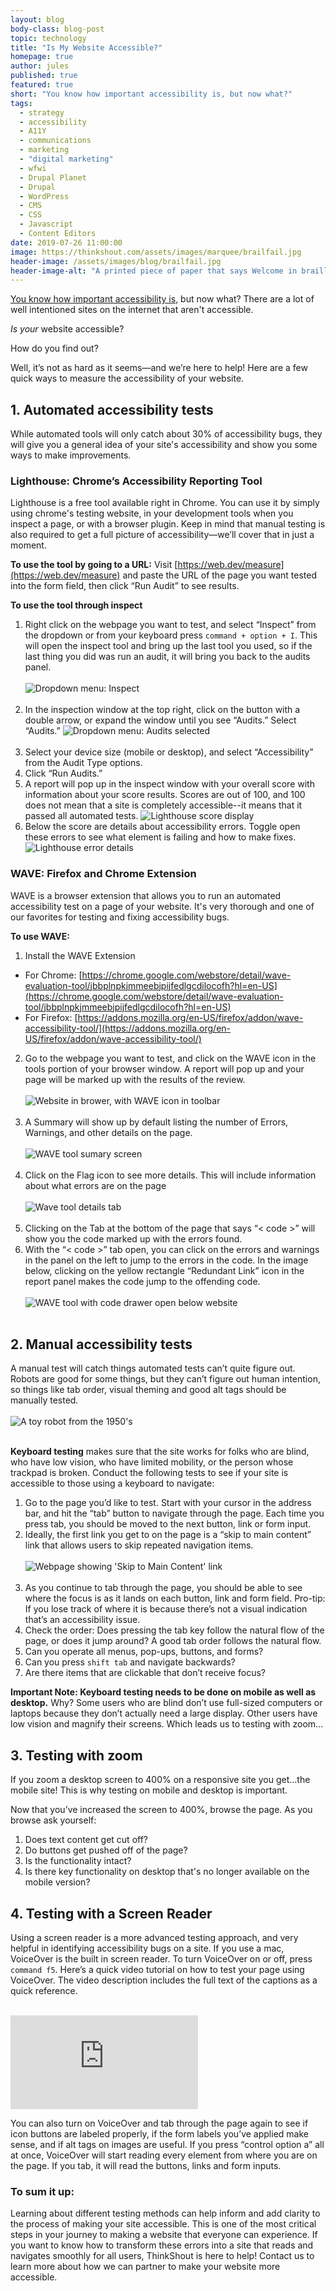 ```yaml
---
layout: blog
body-class: blog-post
topic: technology
title: "Is My Website Accessible?"
homepage: true
author: jules
published: true
featured: true
short: "You know how important accessibility is, but now what?"
tags:
  - strategy
  - accessibility
  - A11Y
  - communications
  - marketing
  - "digital marketing"
  - wfwi
  - Drupal Planet
  - Drupal
  - WordPress
  - CMS
  - CSS
  - Javascript
  - Content Editors
date: 2019-07-26 11:00:00
image: https://thinkshout.com/assets/images/marquee/brailfail.jpg
header-image: /assets/images/blog/brailfail.jpg
header-image-alt: "A printed piece of paper that says Welcome in braille"
---
```

[You know how important accessibility is](https://thinkshout.com/blog/2018/05/Space-for-Empathy/), but now what? There are a lot of well intentioned sites on the internet that aren't accessible.

_Is your_ website accessible?

How do you find out?

Well, it’s not as hard as it seems&mdash;and we’re here to help! Here are a few quick ways to measure the accessibility of your website.

## 1. Automated accessibility tests

While automated tools will only catch about 30% of accessibility bugs, they will give you a general idea of your site's accessibility and show you some ways to make improvements.

### Lighthouse: Chrome’s Accessibility Reporting Tool
Lighthouse is a free tool available right in Chrome. You can use it by simply using chrome's testing website, in your development tools when you inspect a page, or with a browser plugin. Keep in mind that manual testing is also required to get a full picture of accessibility&mdash;we’ll cover that in just a moment.

**To use the tool by going to a URL:**
Visit [https://web.dev/measure](https://web.dev/measure) and paste the URL of the page you want tested into the form field, then click “Run Audit” to see results.

**To use the tool through inspect**

1. Right click on the webpage you want to test, and select “Inspect” from the dropdown or from your keyboard press `command + option + I`. This will open the inspect tool and bring up the last tool you used, so if the last thing you did was run an audit, it will bring you back to the audits panel.<br><br>
![Dropdown menu: Inspect](/assets/images/blog/a11y.1.png)<br><br>
2. In the inspection window at the top right, click on the button with a double arrow, or expand the window until you see “Audits.” Select “Audits.”
![Dropdown menu: Audits selected](/assets/images/blog/a11y.2.png)<br><br>
3. Select your device size (mobile or desktop), and select “Accessibility” from the Audit Type options.
4. Click “Run Audits.”
5. A report will pop up in the inspect window with your overall score with information about your score results. Scores are out of 100, and 100 does not mean that a site is completely accessible--it means that it passed all automated tests.
![Lighthouse score display](/assets/images/blog/a11y.3.png)
6. Below the score are details about accessibility errors. Toggle open these errors to see what element is failing and how to make fixes. 
![Lighthouse error details](/assets/images/blog/lighthouse-error.png)

### WAVE: Firefox and Chrome Extension
WAVE is a browser extension that allows you to run an automated accessibility test on a page of your website. It's very thorough and one of our favorites for testing and fixing accessibility bugs.

**To use WAVE:**
1. Install the WAVE Extension
  - For Chrome: [https://chrome.google.com/webstore/detail/wave-evaluation-tool/jbbplnpkjmmeebjpijfedlgcdilocofh?hl=en-US](https://chrome.google.com/webstore/detail/wave-evaluation-tool/jbbplnpkjmmeebjpijfedlgcdilocofh?hl=en-US)
  - For Firefox: [https://addons.mozilla.org/en-US/firefox/addon/wave-accessibility-tool/](https://addons.mozilla.org/en-US/firefox/addon/wave-accessibility-tool/)
2. Go to the webpage you want to test, and click on the WAVE icon in the tools portion of your browser window. A report will pop up and your page will be marked up with the results of the review.<br><br>
![Website in brower, with WAVE icon in toolbar](/assets/images/blog/a11y.4.png)<br><br>
3. A Summary will show up by default listing the number of Errors, Warnings, and other details on the page.<br><br>
![WAVE tool sumary screen](/assets/images/blog/a11y.5.png)<br><br>
4. Click on the Flag icon to see more details. This will include information about what errors are on the page<br><br>
![Wave tool details tab](/assets/images/blog/a11y.6.png)<br><br>
5. Clicking on the Tab at the bottom of the page that says “< code >” will show you the code marked up with the errors found.
6. With the “< code >” tab open, you can click on the errors and warnings in the panel on the left to jump to the errors in the code. In the image below, clicking on the yellow rectangle “Redundant Link” icon in the report panel makes the code jump to the offending code.<br><br>
![WAVE tool with code drawer open below website](/assets/images/blog/a11y.7.png)<br><br>


## 2. Manual accessibility tests

A manual test will catch things automated tests can’t quite figure out. Robots are good for some things, but they can’t figure out human intention, so things like tab order, visual theming and good alt tags should be manually tested.<br><br>
![A toy robot from the 1950's](/assets/images/blog/a11y.8.jpg)<br><br>

**Keyboard testing** makes sure that the site works for folks who are blind, who have low vision, who have limited mobility, or the person whose trackpad is broken. Conduct the following tests to see if your site is accessible to those using a keyboard to navigate:

1. Go to the page you’d like to test. Start with your cursor in the address bar, and hit the “tab” button to navigate through the page. Each time you press tab, you should be moved to the next button, link or form input.
2. Ideally, the first link you get to on the page is a “skip to main content” link that allows users to skip repeated navigation items.<br><br>
![Webpage showing 'Skip to Main Content' link](/assets/images/blog/a11y.9.png)<br><br>
3. As you continue to tab through the page, you should be able to see where the focus is as it lands on each button, link and form field. Pro-tip: If you lose track of where it is because there’s not a visual indication that’s an accessibility issue.
4. Check the order: Does pressing the tab key follow the natural flow of the page, or does it jump around? A good tab order follows the natural flow.
5. Can you operate all menus, pop-ups, buttons, and forms?
7. Can you press `shift tab` and navigate backwards?
6. Are there items that are clickable that don’t receive focus?

**Important Note: Keyboard testing needs to be done on mobile as well as desktop.** Why? Some users who are blind don’t use full-sized computers or laptops because they don’t actually need a large display. Other users have low vision and magnify their screens. Which leads us to testing with zoom...

## 3. Testing with zoom

If you zoom a desktop screen to 400% on a responsive site you get...the mobile site! This is why testing on mobile and desktop is important.

Now that you’ve increased the screen to 400%, browse the page. As you browse ask yourself:

1. Does text content get cut off?
2. Do buttons get pushed off of the page?
3. Is the functionality intact?
4. Is there key functionality on desktop that's no longer available on the mobile version?

## 4. Testing with a Screen Reader
Using a screen reader is a more advanced testing approach, and very helpful in identifying accessibility bugs on a site. If you use a mac, VoiceOver is the built in screen reader. To turn VoiceOver on or off, press `command f5`. Here’s a quick video tutorial on how to test your page using VoiceOver. The video description includes the full text of the captions as a quick reference. <br><br>

<iframe title="Mac screenreader 101 for QA and Development" frameborder="0" scrolling="no" marginheight="0" marginwidth="0" type="text/html" src="https://www.youtube.com/embed/gXp3MLYOWb0?autoplay=0&fs=0&iv_load_policy=3&showinfo=0&rel=0&cc_load_policy=0&start=0&end=0"></iframe><br>

You can also turn on VoiceOver and tab through the page again to see if icon buttons are labeled properly, if the form labels you’ve applied make sense, and if alt tags on images are useful. If you press “control option a” all at once, VoiceOver will start reading every element from where you are on the page. If you tab, it will read the buttons, links and form inputs.

### To sum it up:

Learning about different testing methods can help inform and add clarity to the process of making your site accessible. This is one of the most critical steps in your journey to making a website that everyone can experience. If you want to know how to transform these errors into a site that reads and navigates smoothly for all users, ThinkShout is here to help! Contact us to learn more about how we can partner to make your website more accessible.
